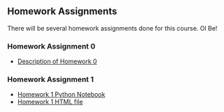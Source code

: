 ## Homework Assignments

There will be several homework assignments done for this course.
Ol Be!

### Homework Assignment 0
* [Description of Homework 0](fall21-ovren1/HW0test/IE582_Fall21_Homework_0.pdf)


### Homework Assignment 1
* [Homework 1 Python Notebook](https://bu-ie-582.github.io/fall21-ovren1/HW1/HW1.ipynb)
* [Homework 1 HTML file](https://bu-ie-582.github.io/fall21-ovren1/HW1/HW1.html)
